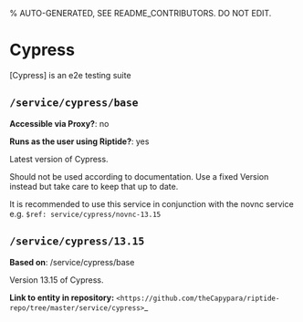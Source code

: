 % AUTO-GENERATED, SEE README_CONTRIBUTORS. DO NOT EDIT.

# Cypress

[Cypress] is an e2e testing suite


## `/service/cypress/base`

**Accessible via Proxy?**: no

**Runs as the user using Riptide?**: yes

Latest version of Cypress.

Should not be used according to documentation. Use a fixed Version instead but take care to keep that up to date.

It is recommended to use this service in conjunction with the novnc service e.g. `$ref: service/cypress/novnc-13.15`

## `/service/cypress/13.15`

**Based on**: /service/cypress/base

Version 13.15 of Cypress.

**Link to entity in repository:** `<https://github.com/theCapypara/riptide-repo/tree/master/service/cypress>`_

[redis]: https://www.cypress.io/
